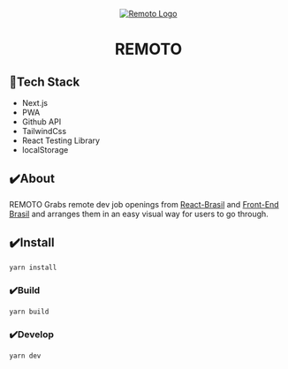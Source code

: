 <p align="center">
    <a align="center" href="https://remoto.vercel.app/" target="__blank">
        <img src="https://user-images.githubusercontent.com/13293669/130333820-54903c08-9b57-469e-bd10-8756f7540205.png" alt="Remoto Logo">
    </a>
</p>
<h1 align="center">REMOTO</h1>

## 🚀Tech Stack

- Next.js
- PWA
- Github API
- TailwindCss
- React Testing Library
- localStorage

## ✔️About

REMOTO Grabs remote dev job openings from [React-Brasil](https://github.com/react-brasil/vagas) and [Front-End Brasil](https://github.com/frontendbr/vagas) and arranges them in an easy visual way for users to go through.

## ✔️Install

```
yarn install
```

### ✔️Build

```
yarn build
```

### ✔️Develop

```
yarn dev
```

<!-- todo -->
<!-- add overlay to hero image -->
<!-- maybe change badges to be pills -->
<!-- add a way to click tags and see all opening according to tag -->
